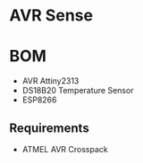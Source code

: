 # AVR Sense

# BOM
- AVR Attiny2313
- DS18B20 Temperature Sensor
- ESP8266

## Requirements
* ATMEL AVR Crosspack 
